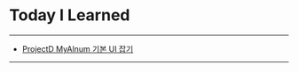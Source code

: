 # Today I Learned

---

- [ProjectD MyAlnum 기본 UI 잡기](https://github.com/VincentGeranium/edwithStudy-project-5/tree/master/ProjectD_MyAlbum)

---

